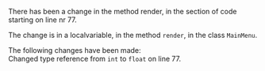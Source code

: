 There has been a change in the method render, in the section of code starting on line nr 77.
  
The change is in a localvariable, in the method ```render```, in the class ```MainMenu```.
  
The following changes have been made:  
Changed type reference from ```int``` to ```float``` on line 77.  
